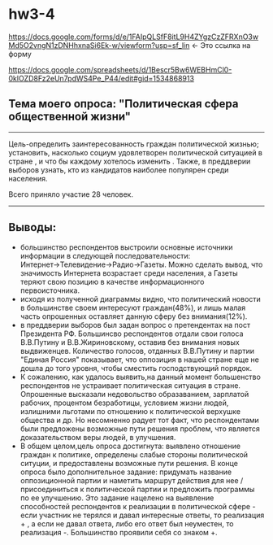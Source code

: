 # hw3-4
<https://docs.google.com/forms/d/e/1FAIpQLSfF8itL9H4ZYgzCzZFRXnO3wMd5O2vngN1zDNHhxnaSi6Ek-w/viewform?usp=sf_lin> ← Это ссылка на форму

<https://docs.google.com/spreadsheets/d/1Bescr5Bw6WEBHmCl0-0klOZD8Fz2eUn7pdWS4Pe_P44/edit#gid=1534868913> 


## Тема моего опроса: "Политическая сфера общественной жизни" ## 
------
Цель-определить заинтересованность граждан  политической жизнью; установить, насколько социум удовлетворен  политической ситуацией в стране , и что бы  каждому хотелось изменить . Также, в преддверии выборов  узнать, кто из кандидатов  наиболее популярен среди населения. 

Всего приняло участие 28 человек. 

------

## Выводы: ## 
- большинство респондентов выстроили основные источники информации в следующей последовательности: Интернет→Телевидение→Радио→Газеты. Можно сделать вывод, что значимость Интернета возрастает среди населения, а Газеты теряют свою позицию в качестве информационного первоисточника.
- исходя из полученной диаграммы видно, что политический новости в большинстве своем интересуют граждан(48%), и лишь малая часть опрошенных оставляет данную сферу без внимания(12%). 
- в преддверии выборов был задан вопрос о претендентах на пост Президента РФ. Большинсво респондентов отдали свои голоса В.В.Путину и В.В.Жириновскому, оставив без внимания новых выдвиженцев. Количество голосов, отданных В.В.Путину и партии "Единая Россия" показывает, что оппозиция в нашей стране еще не дошла до того уровня, чтобы сместить господствующий порядок. 
- К сожалению, как удалось выявить,на данный момент большенство респондентов не устраивает политическая ситуация в стране. Опрошенные высказали недовольство образаванием, зарплатой рабочих, процентом  безработицы, условием жизни людей, излишними льготами по отношению к политической верхушке общества и др. Но несомненно радует тот факт, что респондентами были предложены возможные пути решения проблем, что является доказательством веры людей, в улучшения. 
- В общем целом,цель опроса достигнута: выявлено отношение граждан к политике, определены слабые стороны политической ситуции, и предоставлены возможные пути решения. В конце опроса было дополнительное задание: придумать название оппозиционной партии и наметить маршрут действия для нее / присоединиться к политической партии и предложить программы по ее улучшению. Это задание нацелено на выявление способностей респондентов к реализации в политической сфере - если участник не терялся и давал интересные ответы, то реализация + , а если не давал ответа, либо его ответ был неуместен, то реализация -. Большинство проявили себя со знаком +. 
